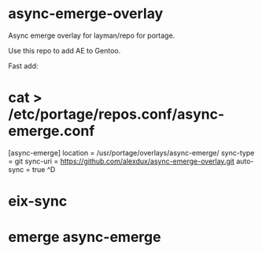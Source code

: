 # async-emerge-overlay
Async emerge overlay for layman/repo for portage.

Use this repo to add AE to Gentoo.

Fast add:
# cat > /etc/portage/repos.conf/async-emerge.conf
[async-emerge]
location = /usr/portage/overlays/async-emerge/
sync-type = git
sync-uri = https://github.com/alexdux/async-emerge-overlay.git
auto-sync = true
^D
# eix-sync
# emerge async-emerge
